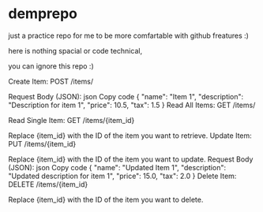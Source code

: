 # demprepo
just a practice repo for me to be more comfartable 
with github freatures :)

here is nothing spacial or code technical,

you can ignore this repo :)

Create Item: POST /items/

Request Body (JSON):
json
Copy code
{
    "name": "Item 1",
    "description": "Description for item 1",
    "price": 10.5,
    "tax": 1.5
}
Read All Items: GET /items/

Read Single Item: GET /items/{item_id}

Replace {item_id} with the ID of the item you want to retrieve.
Update Item: PUT /items/{item_id}

Replace {item_id} with the ID of the item you want to update.
Request Body (JSON):
json
Copy code
{
    "name": "Updated Item 1",
    "description": "Updated description for item 1",
    "price": 15.0,
    "tax": 2.0
}
Delete Item: DELETE /items/{item_id}

Replace {item_id} with the ID of the item you want to delete.
